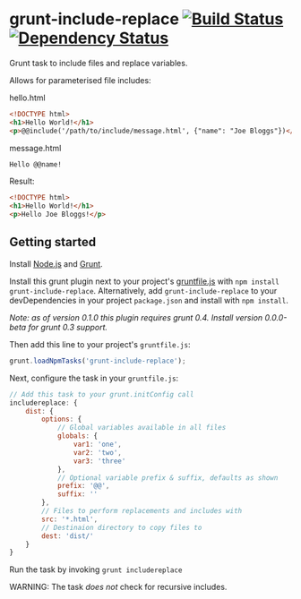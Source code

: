 grunt-include-replace [![Build Status](https://travis-ci.org/alanshaw/grunt-include-replace.png)](https://travis-ci.org/alanshaw/grunt-include-replace) [![Dependency Status](https://david-dm.org/alanshaw/grunt-include-replace.png)](https://david-dm.org/alanshaw/grunt-include-replace)
=====================

Grunt task to include files and replace variables.

Allows for parameterised file includes:
 
hello.html

```html
<!DOCTYPE html>
<h1>Hello World!</h1>
<p>@@include('/path/to/include/message.html', {"name": "Joe Bloggs"})</p>
```

message.html

```html
Hello @@name!
```

Result:

```html
<!DOCTYPE html>
<h1>Hello World!</h1>
<p>Hello Joe Bloggs!</p>
```

Getting started
---------------

Install [Node.js](http://nodejs.org/) and [Grunt](http://gruntjs.com/).

Install this grunt plugin next to your project's [gruntfile.js][getting_started] with `npm install grunt-include-replace`. Alternatively, add `grunt-include-replace` to your devDependencies in your project `package.json` and install with `npm install`.

[getting_started]: https://github.com/gruntjs/grunt/wiki/Getting-started

_Note: as of version 0.1.0 this plugin requires grunt 0.4. Install version 0.0.0-beta for grunt 0.3 support._

Then add this line to your project's `gruntfile.js`:

```javascript
grunt.loadNpmTasks('grunt-include-replace');
```

Next, configure the task in your `gruntfile.js`:

```javascript
// Add this task to your grunt.initConfig call
includereplace: {
	dist: {
		options: {
			// Global variables available in all files
			globals: {
				var1: 'one',
				var2: 'two',
				var3: 'three'
			},
			// Optional variable prefix & suffix, defaults as shown
			prefix: '@@',
			suffix: ''
		},
		// Files to perform replacements and includes with
		src: '*.html',
		// Destinaion directory to copy files to
		dest: 'dist/'
	}
}
```

Run the task by invoking `grunt includereplace`

WARNING: The task _does not_ check for recursive includes.
